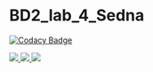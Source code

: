 # BD2_lab_4_Sedna

[![Codacy Badge](https://api.codacy.com/project/badge/Grade/50fce6b869214a54be56db1a18cd92c3)](https://www.codacy.com/app/anntsit/BD2_lab_4_Sedna?utm_source=github.com&utm_medium=referral&utm_content=anntsit/BD2_lab_4_Sedna&utm_campaign=badger)

<a href="https://travis-ci.org/anntsit/BD2_lab_4_Sedna">
	<img src="https://travis-ci.org/anntsit/BD2_lab_4_Sedna.svg?branch=master">
</a>

<a href="https://www.codacy.com/app/anntsit/BD2_lab_4_Sedna?utm_source=github.com&utm_medium=referral&utm_content=anntsit/BD2_lab_4_Sedna&utm_campaign=Badge_Grade">
	<img src="https://api.codacy.com/project/badge/Grade/26263111856f4f82bd8c841a24111be7">
</a>

<a href="https://www.codacy.com/app/anntsit/BD2_lab_4_Sedna?utm_source=github.com&utm_medium=referral&utm_content=anntsit/BD2_lab_4_Sedna&utm_campaign=Badge_Coverage">
	<img src="https://api.codacy.com/project/badge/Coverage/26263111856f4f82bd8c841a24111be7">
</a>
